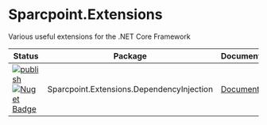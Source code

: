 # Sparcpoint.Extensions

Various useful extensions for the .NET Core Framework

| Status | Package | Documentation |
| ------ | ------- | ------------- |
| [![publish](https://github.com/Jcouls29/Sparcpoint.Extensions/actions/workflows/main.yml/badge.svg?branch=main)](https://github.com/Jcouls29/Sparcpoint.Extensions/actions/workflows/main.yml)  [![Nuget Badge](https://img.shields.io/nuget/v/Sparcpoint.Extensions.DependencyInjection.svg)](https://www.nuget.org/packages/Sparcpoint.Extensions.DependencyInjection) | Sparcpoint.Extensions.DependencyInjection | [Documentation](src/Sparcpoint.Extensions.DependencyInjection/Assembly/README.md) |

